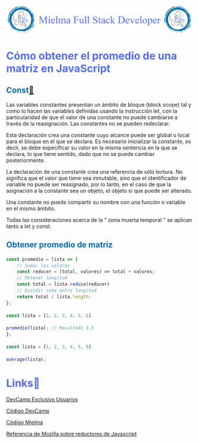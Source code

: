 ![Logo Mielma](logo/Logo%20Encabezado.png)

# <b><font color="#556CEE">Cómo obtener el promedio de una matriz en JavaScript</font></b>

## <b><font color="#006cb5">Const[🔗](https://developer.mozilla.org/es/docs/Web/JavaScript/Reference/Statements/const)</font></b>
Las variables constantes presentan un ámbito de bloque (block scope) tal y como lo hacen las variables definidas usando la instrucción let, con la particularidad de que el valor de una constante no puede cambiarse a través de la reasignación. Las constantes no se pueden redeclarar.

Esta declaración crea una constante cuyo alcance puede ser global o local para el bloque en el que se declara. Es necesario inicializar la constante, es decir, se debe especificar su valor en la misma sentencia en la que se declara, lo que tiene sentido, dado que no se puede cambiar posteriormente.

La declaración de una constante crea una referencia de sólo lectura. No significa que el valor que tiene sea inmutable, sino que el identificador de variable no puede ser reasignado, por lo tanto, en el caso de que la asignación a la constante sea un objeto, el objeto sí que puede ser alterado.

Una constante no puede compartir su nombre con una función o variable en el mismo ámbito.

Todas las consideraciones acerca de la " zona muerta temporal " se aplican tanto a let y const.

## <b><font color="#006cb5">Obtener promedio de matriz</font></b>

```js
const promedio = lista => {
    // Sumar los valores
    const reducer = (total, valores) => total + valores;
    // Obtener longitud   
    const total = lista.reduce(reducer)
    // Dividir suma entre longitud
    return total / lista.length;
};

const lista = [1, 2, 3, 4, 5, 6]

promedio(lista); // Resultado 3.5
};

const lista = [1, 2, 3, 4, 5, 6]

average(lista);
```


<!-- ## <b><font color="#006cb5">Coding Exercise</font></b> -->

# <b><font color="#556CEE">Links🔗</font></b>

[DevCamp Exclusivo Usuarios](https://basque.devcamp.com/pt-full-stack-development-javascript-python-react/guide/how-to-get-average-array-javascript)  

[Código DevCamp](https://github.com/bottega-code-school/javascript-code-exercises/blob/master/data-structures/get-average.js)

[Código Mielma](https://github.com/ElizabethMaranon/Full-Stack/blob/525628f54f0d932e1abaf49ff8fa343e33153f96/JavaScript/18_Obtener_Promedio_Matriz_JS.js)

[Referencia de Mozilla sobre reductores de Javascript](https://developer.mozilla.org/en-US/docs/Web/JavaScript/Reference/Global_Objects/Array/reduce)